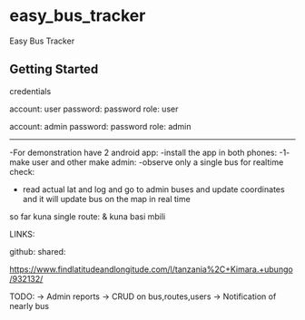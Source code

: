 # easy_bus_tracker

Easy Bus Tracker

## Getting Started

credentials

account: user
password: password
role: user

account: admin
password: password
role: admin

-------------------------------

-For demonstration have 2 android app:
-install the app in both phones:
-1- make user and other make admin:
-observe only a single bus for realtime check:
- read actual lat and log and go to admin buses and update coordinates and it will
  update bus on the map in real time

so far kuna single route:
& kuna basi mbili

LINKS:

github: shared:

https://www.findlatitudeandlongitude.com/l/tanzania%2C+Kimara.+ubungo/932132/


TODO:
-> Admin reports
-> CRUD on bus,routes,users
-> Notification of nearly bus



